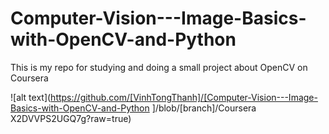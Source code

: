 # Computer-Vision---Image-Basics-with-OpenCV-and-Python
This is my repo for studying and doing a small project about OpenCV on Coursera

![alt text](https://github.com/[VinhTongThanh]/[Computer-Vision---Image-Basics-with-OpenCV-and-Python
]/blob/[branch]/Coursera X2DVVPS2UGQ7g?raw=true)
